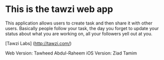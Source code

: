 # This is the tawzi web app

This application allows users to create task and then share it with other users. Basically people follow your task, the day you forget to update your status about what you are working on, all your followers yell out at you.

[Tawzi Labs] (http://tawzi.com/) 

Web Version: Tawheed Abdul-Raheem
iOS Version: Ziad Tamim
